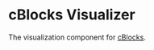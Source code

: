 # cBlocks Visualizer

The visualization component for [cBlocks](https://github.com/informatik-mannheim/cblocks/). 
